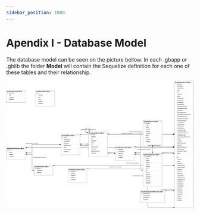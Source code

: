 ```yaml
---
sidebar_position: 1000
---
```


# Apendix I - Database Model

The database model can be seen on the picture bellow. In each .gbapp or .gblib
the folder **Model** will contain the Sequelize definition for each one of these
tables and their relationship.

![General Bots Database Model](./images/GeneralBotsDatabaseModel.png)
